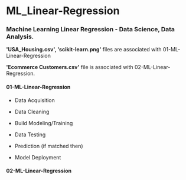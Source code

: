 # ML_Linear-Regression
### Machine Learning Linear Regression - Data Science, Data Analysis. 


 
**'USA_Housing.csv', 'scikit-learn.png'**
files are associated with 01-ML-Linear-Regression


**'Ecommerce Customers.csv'**
file is associated with 02-ML-Linear-Regression.





#### 01-ML-Linear-Regression
- Data Acquisition

- Data Cleaning

- Build Modeling/Training

- Data Testing

- Prediction (if matched then)

- Model Deployment

#### 02-ML-Linear-Regression
